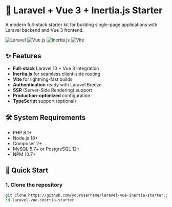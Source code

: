 # 🚀 Laravel + Vue 3 + Inertia.js Starter

A modern full-stack starter kit for building single-page applications with Laravel backend and Vue 3 frontend.

![Laravel](https://img.shields.io/badge/Laravel-FF2D20?style=for-the-badge&logo=laravel&logoColor=white)
![Vue.js](https://img.shields.io/badge/Vue.js-35495E?style=for-the-badge&logo=vue.js&logoColor=4FC08D)
![Inertia.js](https://img.shields.io/badge/Inertia-000000?style=for-the-badge)
![Vite](https://img.shields.io/badge/Vite-B73BFE?style=for-the-badge&logo=vite&logoColor=FFD62E)

## ✨ Features

- **Full-stack** Laravel 10 + Vue 3 integration
- **Inertia.js** for seamless client-side routing
- **Vite** for lightning-fast builds
- **Authentication** ready with Laravel Breeze
- **SSR** (Server-Side Rendering) support
- **Production-optimized** configuration
- **TypeScript** support (optional)

## 🛠️ System Requirements

- PHP 8.1+
- Node.js 18+
- Composer 2+
- MySQL 5.7+ or PostgreSQL 12+
- NPM 10.7+ 

## 🚀 Quick Start

### 1. Clone the repository
```bash
git clone https://github.com/yourusername/laravel-vue-inertia-starter.git
cd laravel-vue-inertia-starter
